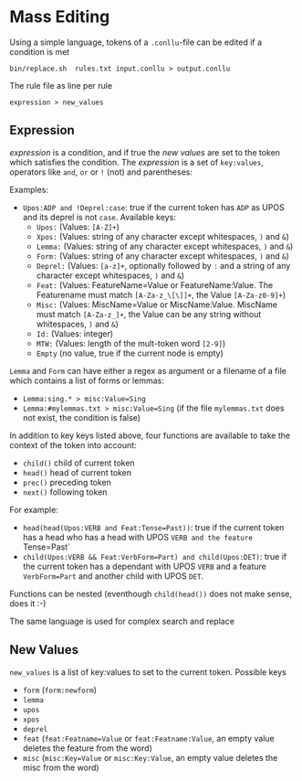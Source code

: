 # Mass Editing

Using a simple language, tokens of a `.conllu`-file can be edited if a condition is met

```
bin/replace.sh  rules.txt input.conllu > output.conllu
```

The rule file as line per rule

```
expression > new_values
```

## Expression 
_expression_ is a condition, and if true the _new values_ are set to the token which satisfies the condition. 
The _expression_ is a set of `key:values`, operators like `and`, `or`  or `!` (not) and parentheses:

Examples: 
* `Upos:ADP and !Deprel:case`: true if the current token has `ADP`  as UPOS and its deprel is not `case`. Available keys:
  * `Upos:` (Values: `[A-Z]+`)
  * `Xpos:` (Values: string of any character except whitespaces, `)` and `&`)
  * `Lemma:` (Values: string of any character except whitespaces, `)` and `&`)
  * `Form:` (Values: string of any character except whitespaces, `)` and `&`)
  * `Deprel:` (Values: `[a-z]+`, optionally followed by `:` and  a string of  any character except whitespaces, `)` and `&`)
  * `Feat:` (Values: FeatureName=Value or FeatureName:Value. The Featurename must match `[A-Za-z_\[\]]+`, the Value `[A-Za-z0-9]+`)
  * `Misc:` (Values: MiscName=Value or MiscName:Value. MiscName must match `[A-Za-z_]+`, the Value can be any string without  whitespaces, `)` and `&`)
  * `Id:` (Values: integer)
  * `MTW:` (Values: length of the mult-token word `[2-9]`)
  * `Empty` (no value, true if the current node is empty)

 `Lemma` and `Form` can have either a regex as argument or a filename of a file which contains a list of forms or lemmas:
  * `Lemma:sing.* > misc:Value=Sing`
  * `Lemma:#mylemmas.txt > misc:Value=Sing` (if the file `mylemmas.txt` does not exist, the condition is false)


In addition to key keys listed above, four functions are available to take the context of the token into account:
* `child()` child of current token
* `head()` head of current token
* `prec()` preceding token
* `next()` following token

For example:
* `head(head(Upos:VERB and Feat:Tense=Past))`: true if the current token has a head who has a head with UPOS `VERB and the feature `Tense=Past`
* `child(Upos:VERB && Feat:VerbForm=Part) and child(Upos:DET)`: true if the current token has a dependant with UPOS `VERB`
and a feature `VerbForm=Part` and another child with UPOS `DET`. 

Functions can be nested (eventhough `child(head())` does not make sense, does it :-)

The same language is used for complex search and replace

## New Values

`new_values` is a list of key:values to set to the current token. Possible keys
* `form` (`form:newform`)
* `lemma`
* `upos`
* `xpos`
* `deprel`
* `feat`  (`feat:Featname=Value` or `feat:Featname:Value`, an empty value deletes the feature from the word)
* `misc`  (`misc:Key=Value` or `misc:Key:Value`, an empty value deletes the misc from the word)

